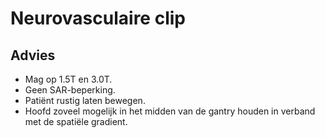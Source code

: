 # Neurovasculaire clip

## Advies

* Mag op 1.5T en 3.0T.
* Geen SAR-beperking.
* Patiënt rustig laten bewegen.
* Hoofd zoveel mogelijk in het midden van de gantry houden in verband met de
  spatiële gradient.

